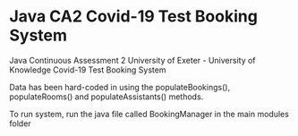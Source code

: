 # Java CA2 Covid-19 Test Booking System 
 Java Continuous Assessment 2 University of Exeter - University of Knowledge Covid-19 Test Booking System

Data has been hard-coded in using the populateBookings(), populateRooms() and populateAssistants() methods.

To run system, run the java file called BookingManager in the main modules folder